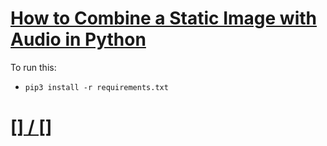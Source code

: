 # [How to Combine a Static Image with Audio in Python](https://www.thepythoncode.com/article/add-static-image-to-audio-in-python)
To run this:
- `pip3 install -r requirements.txt`
##
# [[] / []]()